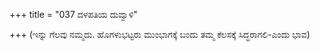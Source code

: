+++
title = "037 ದಳಪತಿಯ ದುವ್ವಾಳಿ"

+++
(ಇನ್ನು ಗೆಲವು ನಮ್ಮದು. ಹೊಗಳುಭಟ್ಟರು ಮುಂಭಾಗಕ್ಕೆ ಬಂದು ತಮ್ಮ ಕೆಲಸಕ್ಕೆ ಸಿದ್ಧರಾಗಲಿ-ಎಂದು ಭಾವ)